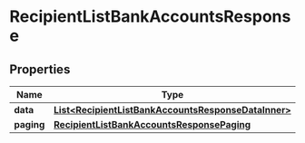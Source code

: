 

# RecipientListBankAccountsResponse


## Properties

| Name | Type | Description | Notes |
|------------ | ------------- | ------------- | -------------|
|**data** | [**List&lt;RecipientListBankAccountsResponseDataInner&gt;**](RecipientListBankAccountsResponseDataInner.md) |  |  [optional] |
|**paging** | [**RecipientListBankAccountsResponsePaging**](RecipientListBankAccountsResponsePaging.md) |  |  [optional] |



